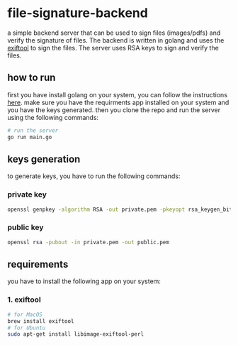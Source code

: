 # file-signature-backend
a simple backend server that can be used to sign files (images/pdfs) and verify the signature of files. The backend is written in golang and uses the [exiftool](https://exiftool.org/) to sign the files. The server uses RSA keys to sign and verify the files.

## how to run
first you have install golang on your system, you can follow the instructions [here](https://golang.org/doc/install/source).
make sure you have the requirments app installed on your system and you have the keys generated.
then you clone the repo and run the server using the following commands:
```bash
# run the server
go run main.go
```

## keys generation
to generate keys, you have to run the following commands:
### private key
```bash
openssl genpkey -algorithm RSA -out private.pem -pkeyopt rsa_keygen_bits:2048
```

### public key
```bash
openssl rsa -pubout -in private.pem -out public.pem
```

## requirements
you have to install the following app on your system:
### 1. exiftool
```bash
# for MacOS
brew install exiftool
# for Ubuntu
sudo apt-get install libimage-exiftool-perl
```
